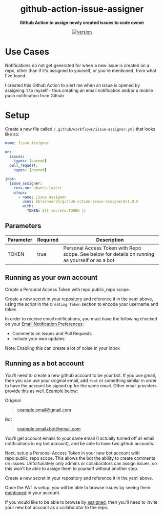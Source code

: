 <h1 align="center">github-action-issue-assigner</h1>


<div align="center">

<b>Github Action to assign newly created issues to code owner</b>

[![version](https://img.shields.io/github/v/release/kbrashears5/github-action-issue-assigner)](https://img.shields.io/github/v/release/kbrashears5/github-action-issue-assigner)

</div>


# Use Cases
Notifications do not get generated for when a new issue is created on a repo, other than if it's assigned to yourself, or you're mentioned, from what I've found.

I created this Github Action to alert me when an issue is opened by assigning it to myself - thus creating an email notification and/or a mobile push notification from Github

# Setup
Create a new file called `/.github/workflows/issue-assigner.yml` that looks like so:
```yaml
name: Issue Assigner

on:
  issues:
    types: [opened]
  pull_request:
    types: [opened]

jobs:
  issue_assigner:
    runs-on: ubuntu-latest
    steps:
      - name: Issue Assigner
        uses: kbrashears5/github-action-issue-assigner@v1.0.0
        with:
          TOKEN: ${{ secrets.TOKEN }}
```
## Parameters
| Parameter | Required | Description |
| --- | --- | --- |
| TOKEN | true | Personal Access Token with Repo scope. See below for details on running as yourself or as a bot |

## Running as your own account
Create a Personal Access Token with repo:public_repo scope.

Create a new secret in your repository and reference it in the yaml above, using the script in the `Creating Token` section to encode your username and token.

In order to receive email notifications, you must have the following checked on your [Email Notification Preferences](https://github.com/settings/notifications):
- Comments on Issues and Pull Requests
- Include your own updates

Note: Enabling this can create a lot of noise in your inbox

## Running as a bot account
You'll need to create a new github account to be your bot. If you use gmail, then you can use your original email, add `+bot` or something similar in order to have the account be signed up for the same email. Other email providers provide this as well. Example below:

Original
> example.email@gmail.com

Bot
> example.email+bot@gmail.com

You'll get account emails to your same email (I actually turned off all email notifications in my bot account), and be able to have two github accounts.

Next, setup a Personal Access Token in your new bot account with repo:public_repo scope. This allows the bot the ability to create comments on issues. Unfortunately only admins or collaborators can assign issues, so this won't be able to assign them to yourself without another step.

Create a new secret in your repository and reference it in the yaml above.

Once the PAT is setup, you will be able to browse issues by seeing them [mentioned](https://github.com/.issues/mentioned) in your account.

If you would like to be able to browse by [assigned](https://github.com/.issues/assigned), then you'll need to invite your new bot account as a collaborator to the repo.